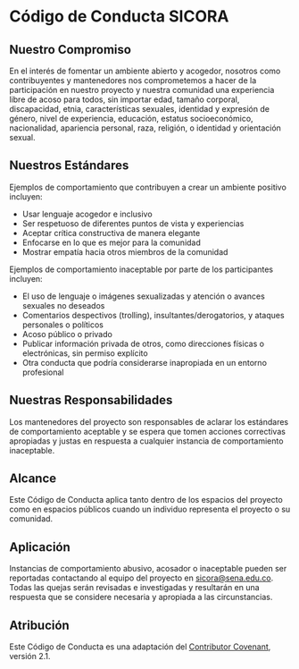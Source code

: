 # Código de Conducta SICORA

## Nuestro Compromiso

En el interés de fomentar un ambiente abierto y acogedor, nosotros como contribuyentes y mantenedores nos comprometemos a hacer de la participación en nuestro proyecto y nuestra comunidad una experiencia libre de acoso para todos, sin importar edad, tamaño corporal, discapacidad, etnia, características sexuales, identidad y expresión de género, nivel de experiencia, educación, estatus socioeconómico, nacionalidad, apariencia personal, raza, religión, o identidad y orientación sexual.

## Nuestros Estándares

Ejemplos de comportamiento que contribuyen a crear un ambiente positivo incluyen:

- Usar lenguaje acogedor e inclusivo
- Ser respetuoso de diferentes puntos de vista y experiencias
- Aceptar crítica constructiva de manera elegante
- Enfocarse en lo que es mejor para la comunidad
- Mostrar empatía hacia otros miembros de la comunidad

Ejemplos de comportamiento inaceptable por parte de los participantes incluyen:

- El uso de lenguaje o imágenes sexualizadas y atención o avances sexuales no deseados
- Comentarios despectivos (trolling), insultantes/derogatorios, y ataques personales o políticos
- Acoso público o privado
- Publicar información privada de otros, como direcciones físicas o electrónicas, sin permiso explícito
- Otra conducta que podría considerarse inapropiada en un entorno profesional

## Nuestras Responsabilidades

Los mantenedores del proyecto son responsables de aclarar los estándares de comportamiento aceptable y se espera que tomen acciones correctivas apropiadas y justas en respuesta a cualquier instancia de comportamiento inaceptable.

## Alcance

Este Código de Conducta aplica tanto dentro de los espacios del proyecto como en espacios públicos cuando un individuo representa el proyecto o su comunidad.

## Aplicación

Instancias de comportamiento abusivo, acosador o inaceptable pueden ser reportadas contactando al equipo del proyecto en sicora@sena.edu.co. Todas las quejas serán revisadas e investigadas y resultarán en una respuesta que se considere necesaria y apropiada a las circunstancias.

## Atribución

Este Código de Conducta es una adaptación del [Contributor Covenant](https://www.contributor-covenant.org), versión 2.1.

